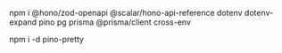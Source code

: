
npm i @hono/zod-openapi @scalar/hono-api-reference dotenv dotenv-expand pino pg prisma @prisma/client cross-env

npm i -d pino-pretty